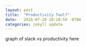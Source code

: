 ```yaml
---
layout: post
title:  "Productivity Tool?"
date:   2016-07-20 10:28:59 -0700
categories: jekyll update
---
```


graph of slack vs productivity here